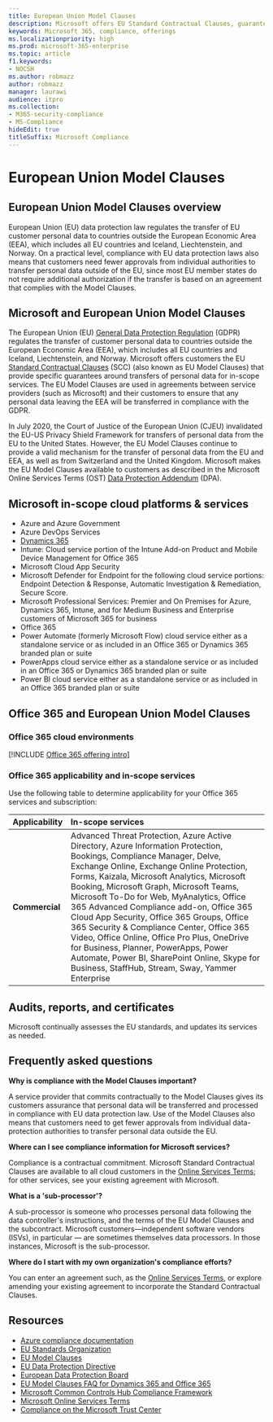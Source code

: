 ```yaml
---
title: European Union Model Clauses
description: Microsoft offers EU Standard Contractual Clauses, guarantees for transfers of personal data.
keywords: Microsoft 365, compliance, offerings
ms.localizationpriority: high
ms.prod: microsoft-365-enterprise
ms.topic: article
f1.keywords:
- NOCSH
ms.author: robmazz
author: robmazz
manager: laurawi
audience: itpro
ms.collection:
- M365-security-compliance
- MS-Compliance
hideEdit: true
titleSuffix: Microsoft Compliance
---
```


# European Union Model Clauses

## European Union Model Clauses overview

European Union (EU) data protection law regulates the transfer of EU customer personal data to countries outside the European Economic Area (EEA), which includes all EU countries and Iceland, Liechtenstein, and Norway. On a practical level, compliance with EU data protection laws also means that customers need fewer approvals from individual authorities to transfer personal data outside of the EU, since most EU member states do not require additional authorization if the transfer is based on an agreement that complies with the Model Clauses.

## Microsoft and European Union Model Clauses

The European Union (EU) [General Data Protection Regulation](/compliance/regulatory/gdpr) (GDPR) regulates the transfer of customer personal data to countries outside the European Economic Area (EEA), which includes all EU countries and Iceland, Liechtenstein, and Norway. Microsoft offers customers the EU [Standard Contractual Clauses](https://ec.europa.eu/info/law/law-topic/data-protection/international-dimension-data-protection/standard-contractual-clauses-scc_en) (SCC) (also known as EU Model Clauses) that provide specific guarantees around transfers of personal data for in-scope services. The EU Model Clauses are used in agreements between service providers (such as Microsoft) and their customers to ensure that any personal data leaving the EEA will be transferred in compliance with the GDPR.

In July 2020, the Court of Justice of the European Union (CJEU) invalidated the EU-US Privacy Shield Framework for transfers of personal data from the EU to the United States. However, the EU Model Clauses continue to provide a valid mechanism for the transfer of personal data from the EU and EEA, as well as from Switzerland and the United Kingdom. Microsoft makes the EU Model Clauses available to customers as described in the Microsoft Online Services Terms (OST) [Data Protection Addendum](https://aka.ms/DPA) (DPA).

## Microsoft in-scope cloud platforms & services

- Azure and Azure Government
- Azure DevOps Services
- [Dynamics 365](https://aka.ms/d365-compliance-list)
- Intune: Cloud service portion of the Intune Add-on Product and Mobile Device Management for Office 365
- Microsoft Cloud App Security
- Microsoft Defender for Endpoint for the following cloud service portions: Endpoint Detection & Response, Automatic Investigation & Remediation, Secure Score.
- Microsoft Professional Services: Premier and On Premises for Azure, Dynamics 365, Intune, and for Medium Business and Enterprise customers of Microsoft 365 for business
- Office 365
- Power Automate (formerly Microsoft Flow) cloud service either as a standalone service or as included in an Office 365 or Dynamics 365 branded plan or suite
- PowerApps cloud service either as a standalone service or as included in an Office 365 or Dynamics 365 branded plan or suite
- Power BI cloud service either as a standalone service or as included in an Office 365 branded plan or suite

## Office 365 and European Union Model Clauses

### Office 365 cloud environments

[!INCLUDE [Office 365 offering intro](../includes/o365-offering-introduction.md)]

### Office 365 applicability and in-scope services

Use the following table to determine applicability for your Office 365 services and subscription:

| **Applicability** | **In-scope services** |
|:------------------|:----------------------|
| **Commercial** | Advanced Threat Protection, Azure Active Directory, Azure Information Protection, Bookings, Compliance Manager, Delve, Exchange Online, Exchange Online Protection, Forms, Kaizala, Microsoft Analytics, Microsoft Booking, Microsoft Graph, Microsoft Teams, Microsoft To-Do for Web, MyAnalytics, Office 365 Advanced Compliance add-on, Office 365 Cloud App Security, Office 365 Groups, Office 365 Security & Compliance Center, Office 365 Video, Office Online, Office Pro Plus, OneDrive for Business, Planner, PowerApps, Power Automate, Power BI, SharePoint Online, Skype for Business, StaffHub, Stream, Sway, Yammer Enterprise |

## Audits, reports, and certificates

Microsoft continually assesses the EU standards, and updates its services as needed.

## Frequently asked questions

**Why is compliance with the Model Clauses important?**

A service provider that commits contractually to the Model Clauses gives its customers assurance that personal data will be transferred and processed in compliance with EU data protection law. Use of the Model Clauses also means that customers need to get fewer approvals from individual data-protection authorities to transfer personal data outside the EU.

**Where can I see compliance information for Microsoft services?**

Compliance is a contractual commitment. Microsoft Standard Contractual Clauses are available to all cloud customers in the [Online Services Terms](https://aka.ms/Online-Services-Terms); for other services, see your existing agreement with Microsoft.

**What is a 'sub-processor'?**

A sub-processor is someone who processes personal data following the data controller's instructions, and the terms of the EU Model Clauses and the subcontract. Microsoft customers—independent software vendors (ISVs), in particular — are sometimes themselves data processors. In those instances, Microsoft is the sub-processor.

**Where do I start with my own organization's compliance efforts?**

You can enter an agreement such, as the [Online Services Terms](https://aka.ms/Online-Services-Terms), or explore amending your existing agreement to incorporate the Standard Contractual Clauses.

## Resources

- [Azure compliance documentation](/azure/compliance/)
- [EU Standards Organization](https://eur-lex.europa.eu/)
- [EU Model Clauses](https://aka.ms/EU-model_clauses)
- [EU Data Protection Directive](https://aka.ms/EU-DPD)
- [European Data Protection Board](https://edpb.europa.eu/)
- [EU Model Clauses FAQ for Dynamics 365 and Office 365](https://products.office.com/business/office-365-trust-center-eu-model-clauses-faq)
- [Microsoft Common Controls Hub Compliance Framework](https://www.microsoft.com/trustcenter/common-controls-hub)
- [Microsoft Online Services Terms](https://aka.ms/Online-Services-Terms)
- [Compliance on the Microsoft Trust Center](https://www.microsoft.com/trust-center/compliance/compliance-overview)
